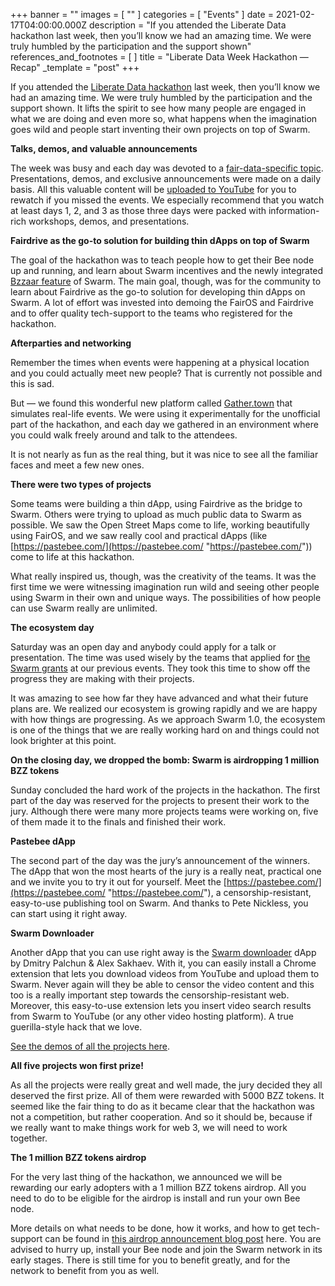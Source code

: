 +++
banner = ""
images = [ "" ]
categories = [ "Events" ]
date = 2021-02-17T04:00:00.000Z
description = "If you attended the Liberate Data hackathon last week, then you’ll know we had an amazing time. We were truly humbled by the participation and the support shown"
references_and_footnotes = [ ]
title = "Liberate Data Week Hackathon — Recap"
_template = "post"
+++

If you attended the [Liberate Data hackathon](https://medium.com/ethereum-swarm/liberate-data-hackathon-guidelines-rules-and-programme-554c65a05cdb) last week, then you’ll know we had an amazing time. We were truly humbled by the participation and the support shown. It lifts the spirit to see how many people are engaged in what we are doing and even more so, what happens when the imagination goes wild and people start inventing their own projects on top of Swarm.

**Talks, demos, and valuable announcements**

The week was busy and each day was devoted to a [fair-data-specific topic](https://hackmd.io/xxvHfNKpT5SkirEywluacA?view#Agenda-for-the-week). Presentations, demos, and exclusive announcements were made on a daily basis. All this valuable content will be [uploaded to YouTube](https://www.youtube.com/watch?v=tHnASN9bUQI&list=PL6fQnFAjtuY-VdZ_5TNemX2gYc7eMfqhu) for you to rewatch if you missed the events. We especially recommend that you watch at least days 1, 2, and 3 as those three days were packed with information-rich workshops, demos, and presentations.

**Fairdrive as the go-to solution for building thin dApps on top of Swarm**

The goal of the hackathon was to teach people how to get their Bee node up and running, and learn about Swarm incentives and the newly integrated [Bzzaar feature](https://medium.com/ethereum-swarm/important-update-swarms-bzzaar-is-about-to-open-update-your-nodes-asap-84dadddbe80e) of Swarm. The main goal, though, was for the community to learn about Fairdrive as the go-to solution for developing thin dApps on Swarm. A lot of effort was invested into demoing the FairOS and Fairdrive and to offer quality tech-support to the teams who registered for the hackathon.

**Afterparties and networking**

Remember the times when events were happening at a physical location and you could actually meet new people? That is currently not possible and this is sad.

But — we found this wonderful new platform called [Gather.town](https://gather.town/) that simulates real-life events. We were using it experimentally for the unofficial part of the hackathon, and each day we gathered in an environment where you could walk freely around and talk to the attendees.

It is not nearly as fun as the real thing, but it was nice to see all the familiar faces and meet a few new ones.

**There were two types of projects**

Some teams were building a thin dApp, using Fairdrive as the bridge to Swarm. Others were trying to upload as much public data to Swarm as possible. We saw the Open Street Maps come to life, working beautifully using FairOS, and we saw really cool and practical dApps (like [https://pastebee.com/](https://pastebee.com/ "https://pastebee.com/")) come to life at this hackathon.

What really inspired us, though, was the creativity of the teams. It was the first time we were witnessing imagination run wild and seeing other people using Swarm in their own and unique ways. The possibilities of how people can use Swarm really are unlimited.

**The ecosystem day**

Saturday was an open day and anybody could apply for a talk or presentation. The time was used wisely by the teams that applied for [the Swarm grants](https://medium.com/ethereum-swarm/come-together-swarm-beta-wave-grant-recipients-3a8510591ed6) at our previous events. They took this time to show off the progress they are making with their projects.

It was amazing to see how far they have advanced and what their future plans are. We realized our ecosystem is growing rapidly and we are happy with how things are progressing. As we approach Swarm 1.0, the ecosystem is one of the things that we are really working hard on and things could not look brighter at this point.

**On the closing day, we dropped the bomb: Swarm is airdropping 1 million BZZ tokens**

Sunday concluded the hard work of the projects in the hackathon. The first part of the day was reserved for the projects to present their work to the jury. Although there were many more projects teams were working on, five of them made it to the finals and finished their work.

**Pastebee dApp**

The second part of the day was the jury’s announcement of the winners. The dApp that won the most hearts of the jury is a really neat, practical one and we invite you to try it out for yourself. Meet the [https://pastebee.com/](https://pastebee.com/ "https://pastebee.com/"), a censorship-resistant, easy-to-use publishing tool on Swarm. And thanks to Pete Nickless, you can start using it right away.

**Swarm Downloader**

Another dApp that you can use right away is the [Swarm downloader](https://dapplets.org/) dApp by Dmitry Palchun & Alex Sakhaev. With it, you can easily install a Chrome extension that lets you download videos from YouTube and upload them to Swarm. Never again will they be able to censor the video content and this too is a really important step towards the censorship-resistant web. Moreover, this easy-to-use extension lets you insert video search results from Swarm to YouTube (or any other video hosting platform). A true guerilla-style hack that we love.

[See the demos of all the projects here](https://www.youtube.com/watch?v=RS7qK5Kl1a8&list=PL6fQnFAjtuY-VdZ_5TNemX2gYc7eMfqhu&index=3).

**All five projects won first prize!**

As all the projects were really great and well made, the jury decided they all deserved the first prize. All of them were rewarded with 5000 BZZ tokens. It seemed like the fair thing to do as it became clear that the hackathon was not a competition, but rather cooperation. And so it should be, because if we really want to make things work for web 3, we will need to work together.

**The 1 million BZZ tokens airdrop**

For the very last thing of the hackathon, we announced we will be rewarding our early adopters with a 1 million BZZ tokens airdrop. All you need to do to be eligible for the airdrop is install and run your own Bee node.

More details on what needs to be done, how it works, and how to get tech-support can be found in [this airdrop announcement blog post](https://medium.com/ethereum-swarm/swarm-is-airdropping-1-000-000-bzz-bd3b706918d3) here. You are advised to hurry up, install your Bee node and join the Swarm network in its early stages. There is still time for you to benefit greatly, and for the network to benefit from you as well.
